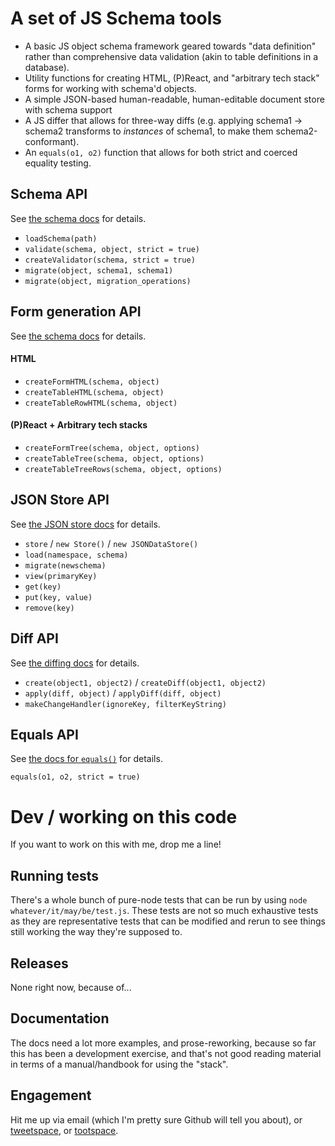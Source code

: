 # A set of JS Schema tools

- A basic JS object schema framework geared towards "data definition" rather than comprehensive data validation (akin to table definitions in a database).
- Utility functions for creating HTML, (P)React, and "arbitrary tech stack" forms for working with schema'd objects.
- A simple JSON-based human-readable, human-editable document store with schema support
- A JS differ that allows for three-way diffs (e.g. applying schema1 → schema2 transforms to _instances_ of schema1, to make them schema2-conformant).
- An `equals(o1, o2)` function that allows for both strict and coerced equality testing.

## Schema API

See [the schema docs](./lib/schema/README.md) for details.

- `loadSchema(path)`
- `validate(schema, object, strict = true)`
- `createValidator(schema, strict = true)`
- `migrate(object, schema1, schema1)`
- `migrate(object, migration_operations)`

## Form generation API

See [the schema docs](./lib/schema/README.md) for details.

#### HTML

- `createFormHTML(schema, object)`
- `createTableHTML(schema, object)`
- `createTableRowHTML(schema, object)`

#### (P)React + Arbitrary tech stacks

- `createFormTree(schema, object, options)`
- `createTableTree(schema, object, options)`
- `createTableTreeRows(schema, object, options)`

## JSON Store API

See [the JSON store docs](./lib/store/README.md) for details.

- `store` / `new Store()` / `new JSONDataStore()`
- `load(namespace, schema)`
- `migrate(newschema)`
- `view(primaryKey)`
- `get(key)`
- `put(key, value)`
- `remove(key)`

## Diff API

See [the diffing docs](./lib/diff/README.md) for details.

- `create(object1, object2)` / `createDiff(object1, object2)`
- `apply(diff, object)` / `applyDiff(diff, object)`
- `makeChangeHandler(ignoreKey, filterKeyString)`

## Equals API

See [the docs for `equals()`](./lib/equal/README.md) for details.

`equals(o1, o2, strict = true)`

# Dev / working on this code

If you want to work on this with me, drop me a line!

## Running tests

There's a whole bunch of pure-node tests that can be run by using `node whatever/it/may/be/test.js`. These tests are not so much exhaustive tests as they are representative tests that can be modified and rerun to see things still working the way they're supposed to.

## Releases

None right now, because of...

## Documentation

The docs need a lot more examples, and prose-reworking, because so far this has been a development exercise, and that's not good reading material in terms of a manual/handbook for using the "stack".

## Engagement

Hit me up via email (which I'm pretty sure Github will tell you about), or [tweetspace](https://twitter.com/TheRealPomax), or [tootspace](https://mastodon.social/users/TheRealPomax).
